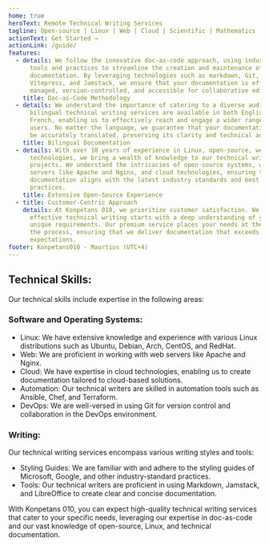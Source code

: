 ```yaml
---
home: true
heroText: Remote Technical Writing Services
tagline: Open-source | Linux | Web | Cloud | Scientific | Mathematics
actionText: Get Started →
actionLink: /guide/
features:
  - details: We follow the innovative doc-as-code approach, using industry-standard
      tools and practices to streamline the creation and maintenance of your
      documentation. By leveraging technologies such as markdown, Git, Vale,
      Vitepress, and Jamstack, we ensure that your documentation is efficiently
      managed, version-controlled, and accessible for collaborative editing.
    title: Doc-as-Code Methodology
  - details: We understand the importance of catering to a diverse audience. Our
      bilingual technical writing services are available in both English and
      French, enabling us to effectively reach and engage a wider range of
      users. No matter the language, we guarantee that your documentation will
      be accurately translated, preserving its clarity and technical accuracy.
    title: Bilingual Documentation
  - details: With over 10 years of experience in Linux, open-source, web, and cloud
      technologies, we bring a wealth of knowledge to our technical writing
      projects. We understand the intricacies of open-source systems, web
      servers like Apache and Nginx, and cloud technologies, ensuring that your
      documentation aligns with the latest industry standards and best
      practices.
    title: Extensive Open-Source Experience
  - title: Customer-Centric Approach
    details: At Konpetans 010, we prioritize customer satisfaction. We believe that
      effective technical writing starts with a deep understanding of your
      unique requirements. Our premium service places your needs at the core of
      the process, ensuring that we deliver documentation that exceeds your
      expectations.
footer: Konpetans010 - Maurtius (UTC+4)
---
```

<!--StartFragment-->

## Technical Skills:

Our technical skills include expertise in the following areas:

### Software and Operating Systems:

* Linux: We have extensive knowledge and experience with various Linux distributions such as Ubuntu, Debian, Arch, CentOS, and RedHat.
* Web: We are proficient in working with web servers like Apache and Nginx.
* Cloud: We have expertise in cloud technologies, enabling us to create documentation tailored to cloud-based solutions.
* Automation: Our technical writers are skilled in automation tools such as Ansible, Chef, and Terraform.
* DevOps: We are well-versed in using Git for version control and collaboration in the DevOps environment.

### Writing:

Our technical writing services encompass various writing styles and tools:

* Styling Guides: We are familiar with and adhere to the styling guides of Microsoft, Google, and other industry-standard practices.
* Tools: Our technical writers are proficient in using Markdown, Jamstack, and LibreOffice to create clear and concise documentation.

With Konpetans 010, you can expect high-quality technical writing services that cater to your specific needs, leveraging our expertise in doc-as-code and our vast knowledge of open-source, Linux, and technical documentation.

<!--EndFragment-->